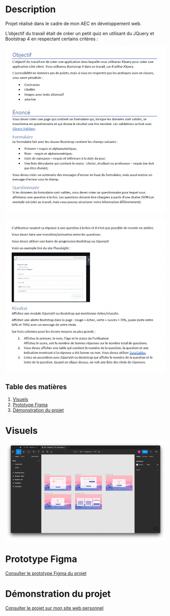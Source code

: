 # Description 

Projet réalisé dans le cadre de mon AEC en développement web. 

L’objectif du travail était de créer un petit quiz en utilisant du JQuery et Bootstrap 4 en respectant certains critères :

![alt text](./images-readme/enonce1.png)

![alt text](./images-readme/enonce2.png)


## Table des matières

1. [Visuels](#visuels)
2. [Prototype Figma](#prototype-figma)
3. [Démonstration du projet](#démonstration-du-projet)

# Visuels

![alt text](./images-readme/maquettes.png)

# Prototype Figma 

[Consulter le prototype Figma du projet](https://www.figma.com/proto/Iaj1H8atOTIlEln82p5vUM/AEC---Integration---TP3---Quizz-g%C3%A9ographie?page-id=0%3A1&node-id=4%3A668&viewport=-202%2C261%2C0.13&scaling=contain)

# Démonstration du projet 

[Consulter le projet sur mon site web personnel](https://shweeby.ca/portfolio/projets/aec-sess2-integ-projet1/)